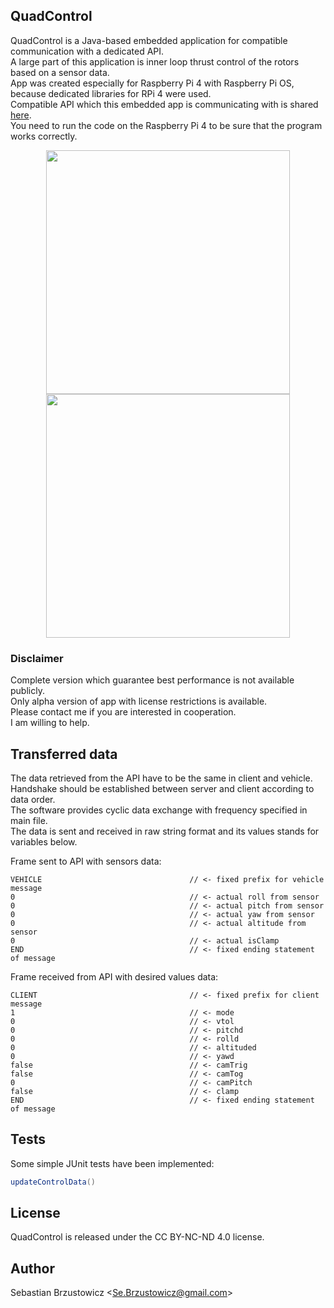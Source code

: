 ## QuadControl

QuadControl is a Java-based embedded application for compatible communication with a dedicated API.  	    
A large part of this application is inner loop thrust control of the rotors based on a sensor data.      
App was created especially for Raspberry Pi 4 with Raspberry Pi OS, because dedicated libraries for RPi 4 were used.		    
Compatible API which this embedded app is communicating with is shared [here](https://github.com/sebastianbrzustowicz/Robot-tasker-API).     
You need to run the code on the Raspberry Pi 4 to be sure that the program works correctly.    

<p align="center">
  <img src="https://github.com/sebastianbrzustowicz/QuadControl/assets/66909222/b6c7f220-a283-405c-b590-1ca32ed11348" width="390" />
  <img src="https://github.com/sebastianbrzustowicz/QuadControl/assets/66909222/b6256ff8-bd4b-4982-90d3-1922e3322412" width="390" />
</p>

### Disclaimer
Complete version which guarantee best performance is not available publicly.		  
Only alpha version of app with license restrictions is available.		  
Please contact me if you are interested in cooperation.		  
I am willing to help. 	

## Transferred data

The data retrieved from the API have to be the same in client and vehicle.      
Handshake should be established between server and client according to data order.    
The software provides cyclic data exchange with frequency specified in main file.    
The data is sent and received in raw string format and its values stands for variables below.    

Frame sent to API with sensors data:
```
VEHICLE                                 // <- fixed prefix for vehicle message
0                                       // <- actual roll from sensor
0                                       // <- actual pitch from sensor
0                                       // <- actual yaw from sensor
0                                       // <- actual altitude from sensor
0                                       // <- actual isClamp
END                                     // <- fixed ending statement of message
```

Frame received from API with desired values data:
```
CLIENT                                  // <- fixed prefix for client message
1                                       // <- mode
0                                       // <- vtol
0                                       // <- pitchd
0                                       // <- rolld
0                                       // <- altituded
0                                       // <- yawd
false                                   // <- camTrig
false                                   // <- camTog
0                                       // <- camPitch
false                                   // <- clamp
END                                     // <- fixed ending statement of message
```

## Tests

Some simple JUnit tests have been implemented:
```java
updateControlData()
```

## License

QuadControl is released under the CC BY-NC-ND 4.0 license.

## Author

Sebastian Brzustowicz &lt;Se.Brzustowicz@gmail.com&gt;
